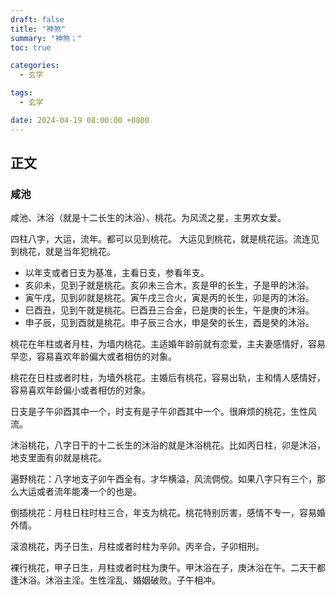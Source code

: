 ```yaml
---
draft: false
title: "神煞"
summary: "神煞；"
toc: true

categories:
  - 玄学

tags:
  - 玄学

date: 2024-04-19 08:00:00 +0800
---
```


## 正文

### 咸池

咸池、沐浴（就是十二长生的沐浴）、桃花。为风流之星，主男欢女爱。

四柱八字，大运，流年。都可以见到桃花。
大运见到桃花，就是桃花运。流连见到桃花，就是当年犯桃花。

- 以年支或者日支为基准，主看日支，参看年支。
- 亥卯未，见到子就是桃花。亥卯未三合木，亥是甲的长生，子是甲的沐浴。
- 寅午戌，见到卯就是桃花。寅午戌三合火，寅是丙的长生，卯是丙的沐浴。
- 巳酉丑，见到午就是桃花。巳酉丑三合金，巳是庚的长生，午是庚的沐浴。
- 申子辰，见到酉就是桃花。申子辰三合水，申是癸的长生，酉是癸的沐浴。


桃花在年柱或者月柱，为墙内桃花。主适婚年龄前就有恋爱，主夫妻感情好，容易早恋，容易喜欢年龄偏大或者相仿的对象。

桃花在日柱或者时柱，为墙外桃花。主婚后有桃花，容易出轨，主和情人感情好，容易喜欢年龄偏小或者相仿的对象。

日支是子午卯酉其中一个，时支有是子午卯酉其中一个。很麻烦的桃花，生性风流。

沐浴桃花，八字日干的十二长生的沐浴的就是沐浴桃花。比如丙日柱，卯是沐浴，地支里面有卯就是桃花。

遍野桃花：八字地支子卯午酉全有。才华横溢，风流倜傥。如果八字只有三个，那么大运或者流年能凑一个的也是。

倒插桃花：月柱日柱时柱三合，年支为桃花。桃花特别厉害，感情不专一，容易婚外情。

滚浪桃花，丙子日生，月柱或者时柱为辛卯。丙辛合，子卯相刑。

裸行桃花，甲子日生，月柱或者时柱为庚午。甲沐浴在子，庚沐浴在午。二天干都逢沐浴。沐浴主淫。生性淫乱、婚姻破败。子午相冲。